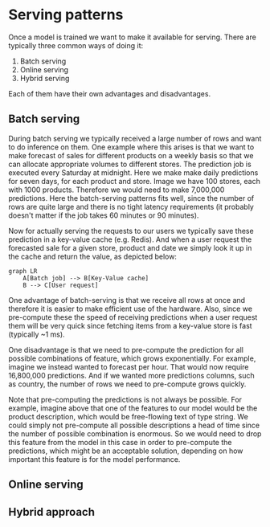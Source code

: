 # Serving patterns

Once a model is trained we want to make it available for serving. There are typically three common ways of doing it:

<ol>
  <li>Batch serving</li>
  <li>Online serving</li>
  <li>Hybrid serving</li>
</ol>

Each of them have their own advantages and disadvantages.

## Batch serving

During batch serving we typically received a large number of rows and want to do inference on them. One example where this arises is that we want to make forecast of sales for different products on a weekly basis so that we can allocate appropriate volumes to different stores. The prediction job is executed every Saturday at midnight. Here we make make daily predictions for seven days, for each product and store. Image we have 100 stores, each with 1000 products. Therefore we would need to make 7,000,000 predictions. Here the batch-serving patterns fits well, since the number of rows are quite large and there is no tight latency requirements (it probably doesn't matter if the job takes 60 minutes or 90 minutes).

Now for actually serving the requests to our users we typically save these prediction in a key-value cache (e.g. Redis). And when a user request the forecasted sale for a given store, product and date we simply look it up in the cache and return the value, as depicted below:

```mermaid
graph LR
    A[Batch job] --> B[Key-Value cache]
    B --> C[User request]
```

One advantage of batch-serving is that we receive all rows at once and therefore it is easier to make efficient use of the hardware. Also, since we pre-compute these the speed of receiving predictions when a user request them will be very quick since fetching items from a key-value store is fast (typically ~1 ms).

One disadvantage is that we need to pre-compute the prediction for all possible combinations of feature, which grows exponentially. For example, imagine we instead wanted to forecast per hour. That would now require 16,800,000 predictions. And if we wanted more predictions columns, such as country, the number of rows we need to pre-compute grows quickly.

Note that pre-computing the predictions is not always be possible. For example, imagine above that one of the features to our model would be the product description, which would be free-flowing text of type string. We could simply not pre-compute all possible descriptions a head of time since the number of possible combination is enormous. So we would need to drop this feature from the model in this case in order to pre-compute the predictions, which might be an acceptable solution, depending on how important this feature is for the model performance.

## Online serving

## Hybrid approach

